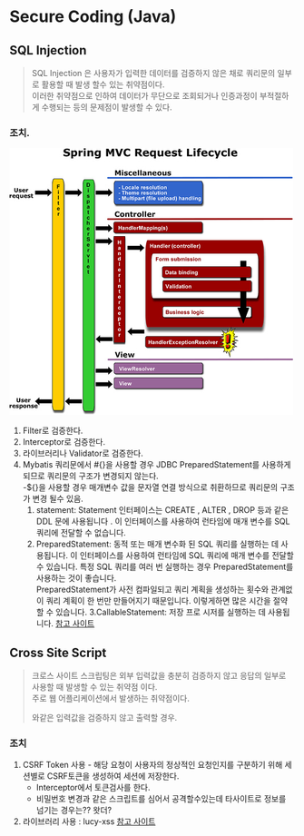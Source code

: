 # Secure Coding (Java)

## SQL Injection
> SQL Injection 은 사용자가 입력한 데이터를 검증하지 않은 채로 쿼리문의 일부로 활용할 때 발생 할수 있는 취약점이다.   
> 이러한 취약점으로 인하여 데이터가 무단으로 조회되거나 인증과정이 부적절하게 수행되는 등의 문제점이 발생할 수 있다.


### 조치.
![Spring-lifecycle](./RequestLife.jpg)
1. Filter로 검증한다.
2. Interceptor로 검증한다.
3. 라이브러리나 Validator로 검증한다.
4. Mybatis 쿼리문에서 #{}을 사용할 경우 JDBC PreparedStatement를 사용하게 되므로 쿼리문의 구조가 변경되지 않는다.   
    -${}을 사용할 경우 매개변수 값을 문자열 연결 방식으로 취환하므로 쿼리문의 구조가 변경 될수 있음.  
    1. statement: Statement 인터페이스는 CREATE , ALTER , DROP 등과 같은 DDL 문에 사용됩니다 . 이 인터페이스를 사용하여 런타임에 매개 변수를 SQL 쿼리에 전달할 수 없습니다.  
    2. PreparedStatement: 동적 또는 매개 변수화 된 SQL 쿼리를 실행하는 데 사용됩니다. 이 인터페이스를 사용하여 런타임에 SQL 쿼리에 매개 변수를 전달할 수 있습니다. 특정 SQL 쿼리를 여러 번 실행하는 경우 PreparedStatement를 사용하는 것이 좋습니다.   
    PreparedStatement가 사전 컴파일되고 쿼리 계획을 생성하는 횟수와 관계없이 쿼리 계획이 한 번만 만들어지기 때문입니다. 이렇게하면 많은 시간을 절약 할 수 있습니다.
    3.CallableStatement: 저장 프로 시저를 실행하는 데 사용됩니다.
    [참고 사이트](https://javaconceptoftheday.com/statement-vs-preparedstatement-vs-callablestatement-in-java/)


## Cross Site Script 
> 크로스 사이트 스크립팅은 외부 입력값을 충분히 검증하지 않고 응답의 일부로 사용할 때 발생할 수 있는 취약점 이다.  
> 주로 웹 어플리케이션에서 발생하는 취약점이다.  
> <script>alert('test');</script> 와같은 입력값을 검증하지 않고 출력할 경우.

### 조치 
1. CSRF Token 사용 - 해당 요청이 사용자의 정상적인 요청인지를 구분하기 위해 세션별로 CSRF토큰을 생성하여 세션에 저장한다. 
    * Interceptor에서 토큰검사를 한다.
    * 비밀번호 변경과 같은 스크립트를 심어서 공격할수있는데 타사이트로 정보를 넘기는 경우는?? 왓더?
2. 라이브러리 사용 : lucy-xss [참고 사이트](https://github.com/naver/lucy-xss-servlet-filter)
